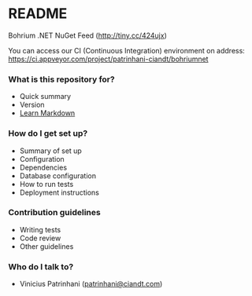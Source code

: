 # README #

Bohrium .NET NuGet Feed (http://tiny.cc/424ujx)

You can access our CI (Continuous Integration) environment on address: https://ci.appveyor.com/project/patrinhani-ciandt/bohriumnet

### What is this repository for? ###

* Quick summary
* Version
* [Learn Markdown](https://bitbucket.org/tutorials/markdowndemo)

### How do I get set up? ###

* Summary of set up
* Configuration
* Dependencies
* Database configuration
* How to run tests
* Deployment instructions

### Contribution guidelines ###

* Writing tests
* Code review
* Other guidelines

### Who do I talk to? ###

* Vinicius Patrinhani (patrinhani@ciandt.com)

